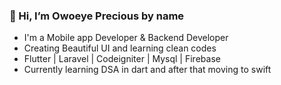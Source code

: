  ### 👋 Hi, I’m Owoeye Precious by name
- I'm a Mobile app Developer & Backend Developer
- Creating Beautiful UI and learning clean codes
- Flutter | Laravel | Codeigniter | Mysql | Firebase
- Currently learning DSA in dart and after that moving to swift


<!---
parallelbox-lab/parallelbox-lab is a ✨ special ✨ repository because its `README.md` (this file) appears on your GitHub profile.
You can click the Preview link to take a look at your changes.
--->
